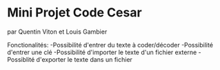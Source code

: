 # Mini Projet Code Cesar
par Quentin Viton et Louis Gambier

Fonctionalités:
  -Possibilité d'entrer du texte à coder/décoder
  -Possibilité d'entrer une clé
  -Possibilité d'importer le texte d'un fichier externe
  -Possiblité d'exporter le texte dans un fichier
